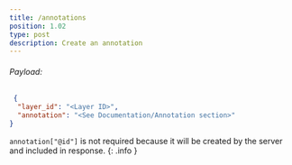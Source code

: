 ```yaml
---
title: /annotations
position: 1.02
type: post
description: Create an annotation
---
```


###### Payload:

~~~ json
 {
  "layer_id": "<Layer ID>",
  "annotation": "<See Documentation/Annotation section>"
}
~~~

`annotation["@id"]` is not required because it will be created by the server and included in response.
{: .info }
